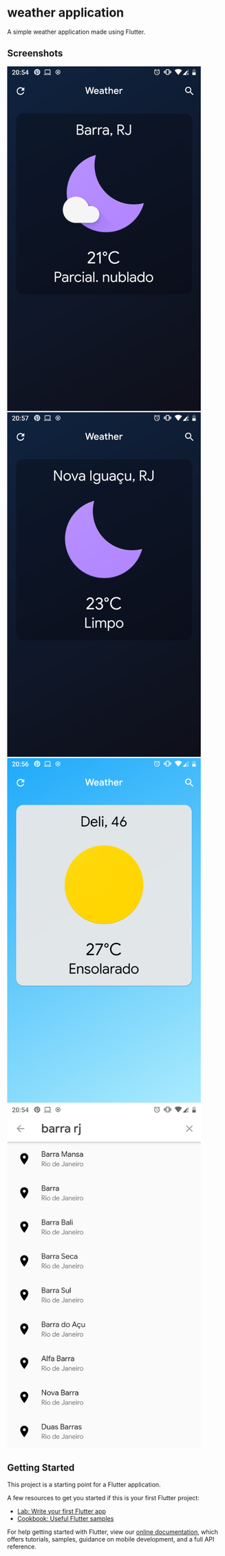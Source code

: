 # weather application

A simple weather application made using Flutter.

## Screenshots


<img src="https://github.com/Andersonmendess/Weather_Flutter/blob/master/screenshots/night1.png" width="450">
<img src="https://github.com/Andersonmendess/Weather_Flutter/blob/master/screenshots/night2.png" width="450">
<img src="https://github.com/Andersonmendess/Weather_Flutter/blob/master/screenshots/day.png" width="450">
<img src="https://github.com/Andersonmendess/Weather_Flutter/blob/master/screenshots/search.png" width="450">



## Getting Started

This project is a starting point for a Flutter application.

A few resources to get you started if this is your first Flutter project:

- [Lab: Write your first Flutter app](https://flutter.io/docs/get-started/codelab)
- [Cookbook: Useful Flutter samples](https://flutter.io/docs/cookbook)

For help getting started with Flutter, view our 
[online documentation](https://flutter.io/docs), which offers tutorials, 
samples, guidance on mobile development, and a full API reference.
